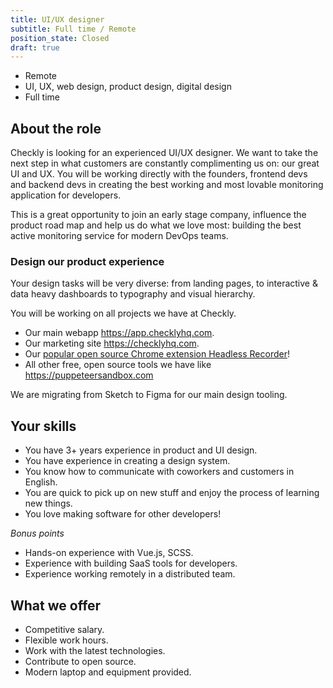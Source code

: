 ```yaml
---
title: UI/UX designer
subtitle: Full time / Remote
position_state: Closed
draft: true
---
```


- Remote
- UI, UX, web design, product design, digital design
- Full time

## About the role

Checkly is looking for an experienced UI/UX designer. We want to take the next step in what customers are constantly
complimenting us on: our great UI and UX. You will be working directly with the founders, frontend devs and backend devs in 
creating the best working and most lovable monitoring application for developers.

This is a great opportunity to join an early stage company, influence the product road map and help us do what we love most: 
building the best active monitoring service for modern DevOps teams.

### Design our product experience

Your design tasks will be very diverse: from landing pages, to interactive & data heavy dashboards to typography and visual 
hierarchy.  

You will be working on all projects we have at Checkly.

- Our main webapp https://app.checklyhq.com.
- Our marketing site https://checklyhq.com.
- Our [popular open source Chrome extension Headless Recorder](https://github.com/checkly/headless-recorder)!
- All other free, open source tools we have like https://puppeteersandbox.com

We are migrating from Sketch to Figma for our main design tooling.

## Your skills

- You have 3+ years experience in product and UI design.
- You have experience in creating a design system.
- You know how to communicate with coworkers and customers in English.
- You are quick to pick up on new stuff and enjoy the process of learning new things.
- You love making software for other developers!

*Bonus points*

- Hands-on experience with Vue.js, SCSS.  
- Experience with building SaaS tools for developers.
- Experience working remotely in a distributed team.

## What we offer

- Competitive salary.
- Flexible work hours.
- Work with the latest technologies.
- Contribute to open source.
- Modern laptop and equipment provided.

